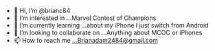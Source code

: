 - 👋 Hi, I’m @brianc84
- 👀 I’m interested in ...Marvel Contest of Champions
- 🌱 I’m currently learning ...about my iPhone I just switch from Android 
- 💞️ I’m looking to collaborate on ...Anything about MCOC or iPhones 
- 📫 How to reach me ...Brianadam2484@gmail.com

<!---
brianc84/brianc84 is a ✨ special ✨ repository because its `README.md` (this file) appears on your GitHub profile.
You can click the Preview link to take a look at your changes.
--->
